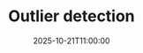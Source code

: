 ---
type: lecture
date: 2025-10-21T11:00:00
title: "Outlier detection"
lecture_type: Lecture
thumbnail: /static_files/presentations/lec.jpg
links:
- url: https://github.com/data-mining-UniPI/teaching25/tree/lectures/anomaly%20detection
  name: slides
hide_from_announcments: true
---